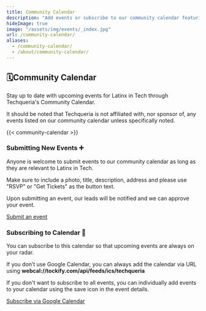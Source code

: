 ```yaml
---
title: Community Calendar
description: "Add events or subscribe to our community calendar featuring events for Latinx in Tech. 🎟"
hideImage: true
image: "/assets/img/events/_index.jpg"
url: /community-calendar/
aliases:
  - /community-calendar/
  - /about/community-calendar/
---
```


<h2 id="community-calendar" class="mt-2"><span class="mr-sm">🗓</span>Community Calendar</h2>

Stay up to date with upcoming events for Latinx in Tech through Techqueria's Community Calendar.

It should be noted that Techqueria is not affiliated with, nor sponsor of, any events listed on our community calendar unless specifically noted.

{{< community-calendar >}}

### Submitting New Events ➕️

Anyone is welcome to submit events to our community calendar as long as they are relevant to Latinx in Tech.

Make sure to include a photo, title, description, address and please use "RSVP" or "Get Tickets" as the button text.

Upon submitting an event, our leads will be notified and we can approve your event.

<div class="buttons">
  <a class="button is-primary" href="https://bit.ly/techqueria-calendar-add-event" target="_blank" rel="noopener">Submit an event</a>
</div>

### Subscribing to Calendar 🔔️

You can subscribe to this calendar so that upcoming events are always on your radar.

If you don’t use Google Calendar, you can always add the calendar via URL using **webcal://tockify.com/api/feeds/ics/techqueria**

If you don't want to subscribe to all events, you can individually add events to your calendar using the save icon in the event details.

<div class="buttons">
  <a class="button is-primary" href="https://bit.ly/techqueria-community-calendar" target="_blank" rel="noopener">Subscribe via Google Calendar</a>
</div>
